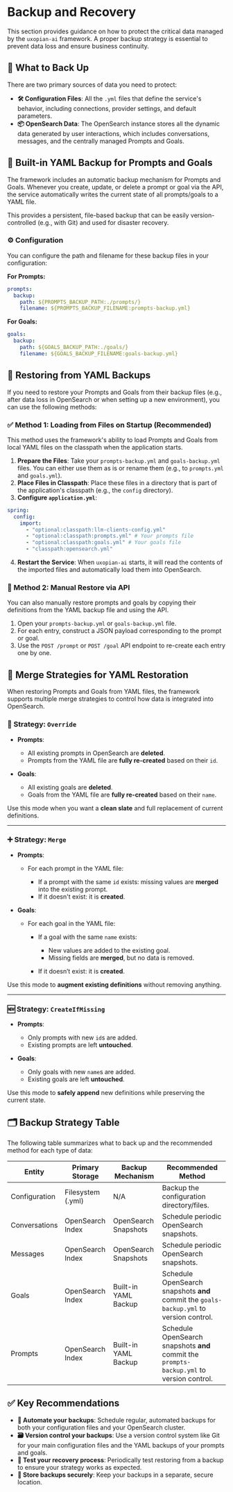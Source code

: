 # Backup and Recovery

This section provides guidance on how to protect the critical data managed by the `uxopian-ai` framework. A proper backup strategy is essential to prevent data loss and ensure business continuity.

## 💾 What to Back Up

There are two primary sources of data you need to protect:

- **🛠 Configuration Files**: All the `.yml` files that define the service's behavior, including connections, provider settings, and default parameters.
- **📦 OpenSearch Data**: The OpenSearch instance stores all the dynamic data generated by user interactions, which includes conversations, messages, and the centrally managed Prompts and Goals.

## 🧠 Built-in YAML Backup for Prompts and Goals

The framework includes an automatic backup mechanism for Prompts and Goals. Whenever you create, update, or delete a prompt or goal via the API, the service automatically writes the current state of all prompts/goals to a YAML file.

This provides a persistent, file-based backup that can be easily version-controlled (e.g., with Git) and used for disaster recovery.

### ⚙️ Configuration

You can configure the path and filename for these backup files in your configuration:

**For Prompts:**

```yaml
prompts:
  backup:
    path: ${PROMPTS_BACKUP_PATH:./prompts/}
    filename: ${PROMPTS_BACKUP_FILENAME:prompts-backup.yml}
```

**For Goals:**

```yaml
goals:
  backup:
    path: ${GOALS_BACKUP_PATH:./goals/}
    filename: ${GOALS_BACKUP_FILENAME:goals-backup.yml}
```

## 🔄 Restoring from YAML Backups

If you need to restore your Prompts and Goals from their backup files (e.g., after data loss in OpenSearch or when setting up a new environment), you can use the following methods:

### ✅ Method 1: Loading from Files on Startup (Recommended)

This method uses the framework's ability to load Prompts and Goals from local YAML files on the classpath when the application starts.

1. **Prepare the Files**: Take your `prompts-backup.yml` and `goals-backup.yml` files. You can either use them as is or rename them (e.g., to `prompts.yml` and `goals.yml`).
2. **Place Files in Classpath**: Place these files in a directory that is part of the application's classpath (e.g., the `config` directory).
3. **Configure `application.yml`**:

```yaml
spring:
  config:
    import:
      - "optional:classpath:llm-clients-config.yml"
      - "optional:classpath:prompts.yml" # Your prompts file
      - "optional:classpath:goals.yml" # Your goals file
      - "classpath:opensearch.yml"
```

4. **Restart the Service**: When `uxopian-ai` starts, it will read the contents of the imported files and automatically load them into OpenSearch.

### 🧪 Method 2: Manual Restore via API

You can also manually restore prompts and goals by copying their definitions from the YAML backup file and using the API.

1. Open your `prompts-backup.yml` or `goals-backup.yml` file.
2. For each entry, construct a JSON payload corresponding to the prompt or goal.
3. Use the `POST /prompt` or `POST /goal` API endpoint to re-create each entry one by one.

## 🧩 Merge Strategies for YAML Restoration

When restoring Prompts and Goals from YAML files, the framework supports multiple merge strategies to control how data is integrated into OpenSearch.

### 🔁 Strategy: `Override`

- **Prompts**:

  - All existing prompts in OpenSearch are **deleted**.
  - Prompts from the YAML file are **fully re-created** based on their `id`.

- **Goals**:

  - All existing goals are **deleted**.
  - Goals from the YAML file are **fully re-created** based on their `name`.

Use this mode when you want a **clean slate** and full replacement of current definitions.

---

### ➕ Strategy: `Merge`

- **Prompts**:

  - For each prompt in the YAML file:

    - If a prompt with the same `id` exists: missing values are **merged** into the existing prompt.
    - If it doesn't exist: it is **created**.

- **Goals**:

  - For each goal in the YAML file:

    - If a goal with the same `name` exists:

      - New values are added to the existing goal.
      - Missing fields are **merged**, but no data is removed.

    - If it doesn’t exist: it is **created**.

Use this mode to **augment existing definitions** without removing anything.

---

### 🆕 Strategy: `CreateIfMissing`

- **Prompts**:

  - Only prompts with new `id`s are added.
  - Existing prompts are left **untouched**.

- **Goals**:

  - Only goals with new `name`s are added.
  - Existing goals are left **untouched**.

Use this mode to **safely append** new definitions while preserving the current state.

## 🗂 Backup Strategy Table

The following table summarizes what to back up and the recommended method for each type of data:

| Entity        | Primary Storage   | Backup Mechanism     | Recommended Method                                                                        |
| ------------- | ----------------- | -------------------- | ----------------------------------------------------------------------------------------- |
| Configuration | Filesystem (.yml) | N/A                  | Backup the configuration directory/files.                                                 |
| Conversations | OpenSearch Index  | OpenSearch Snapshots | Schedule periodic OpenSearch snapshots.                                                   |
| Messages      | OpenSearch Index  | OpenSearch Snapshots | Schedule periodic OpenSearch snapshots.                                                   |
| Goals         | OpenSearch Index  | Built-in YAML Backup | Schedule OpenSearch snapshots **and** commit the `goals-backup.yml` to version control.   |
| Prompts       | OpenSearch Index  | Built-in YAML Backup | Schedule OpenSearch snapshots **and** commit the `prompts-backup.yml` to version control. |

## ✅ Key Recommendations

- **📆 Automate your backups**: Schedule regular, automated backups for both your configuration files and your OpenSearch cluster.
- **🗃 Version control your backups**: Use a version control system like Git for your main configuration files and the YAML backups of your prompts and goals.
- **🔁 Test your recovery process**: Periodically test restoring from a backup to ensure your strategy works as expected.
- **🔐 Store backups securely**: Keep your backups in a separate, secure location.
